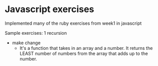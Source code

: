 # Javascript exercises

Implemented many of the ruby exercises from week1 in javascript

Sample exercises:
1 recursion
  * make change
    - It's a function that takes in an array and a number. It returns the LEAST number of numbers from the array that adds up to the number.
